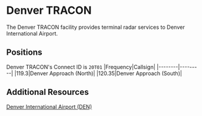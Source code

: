 # Denver TRACON
The Denver TRACON facility provides terminal radar services to Denver International Airport.

## Positions
Denver TRACON's Connect ID is ```20T01```
|Frequency|Callsign|
|--------|---------|
|119.3|Denver Approach (North)|
|120.35|Denver Approach (South)|

## Additional Resources
[Denver International Airport (DEN)](.../denver.md)